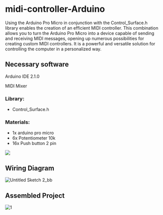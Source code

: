 # midi-controller-Arduino
Using the Arduino Pro Micro in conjunction with the Control_Surface.h library enables the creation of an efficient MIDI controller. This combination allows you to turn the Arduino Pro Micro into a device capable of sending and receiving MIDI messages, opening up numerous possibilities for creating custom MIDI controllers. It is a powerful and versatile solution for controlling the computer in a personalized way.
## Necessary software
Arduino IDE 2.1.0

MIDI Mixer
### Library:
 -  Control_Surface.h

### Materials:
 -  1x arduino pro micro
 -  6x Potentiometer 10k
 -  16x Push button 2 pin 


<p>
 <img src="https://img.shields.io/badge/Arduino_IDE-00979D?style=for-the-badge&logo=arduino&logoColor=white" />
</p>

## Wiring Diagram
![Untitled Sketch 2_bb](https://github.com/carlostoni/midi-controller-Arduino/assets/80012970/cbf297d9-bfd0-41df-ae1e-f15f16013b1f)

## Assembled Project
![1](https://github.com/carlostoni/midi-controller-Arduino/assets/80012970/9900e6d0-467a-49f0-99d4-f847f51ae958)

